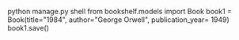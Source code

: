 <!--creation of book instance -->

python manage.py shell
from bookshelf.models import Book
book1 = Book(title="1984", author="George Orwell", publication_year= 1949)
book1.save()
